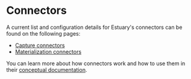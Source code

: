 # Connectors

A current list and configuration details for Estuary's connectors can be found on the following pages:
* [Capture connectors](./capture-connectors/)
* [Materialization connectors](./materialization-connectors/)

You can learn more about how connectors work and how to use them in their [conceptual documentation](../../concepts/connectors.md).